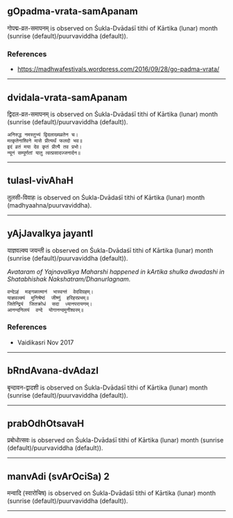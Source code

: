 ## gOpadma-vrata-samApanam
गोपद्म-व्रत-समापनम् is observed on Śukla-Dvādaśī tithi of Kārtika (lunar) month (sunrise (default)/puurvaviddha (default)).


### References
* https://madhwafestivals.wordpress.com/2016/09/28/go-padma-vrata/


---
## dvidala-vrata-samApanam
द्विदल-व्रत-समापनम् is observed on Śukla-Dvādaśī tithi of Kārtika (lunar) month (sunrise (default)/puurvaviddha (default)).



```
अनिरुद्ध नमस्तुभ्यं द्विदलाख्यव्रतेन च।
मत्कृतेनाश्विने मासे प्रीत्यर्थं फलदो भव॥
इदं व्रतं मया देव कृतं प्रीत्यै तव प्रभो।
न्यूनं सम्पूर्णतां यातु त्वत्प्रसादज्जनार्दन॥
```

---
## tulasI-vivAhaH
तुलसी-विवाहः is observed on Śukla-Dvādaśī tithi of Kārtika (lunar) month (madhyaahna/puurvaviddha).



---
## yAjJavalkya jayantI
याज्ञवल्क्य जयन्ती is observed on Śukla-Dvādaśī tithi of Kārtika (lunar) month (sunrise (default)/puurvaviddha (default)).

_Avataram of Yajnavalkya Maharshi happened in kArtika shulka dwadashi in Shatabhishak Nakshatram/Dhanurlagnam._

```
वन्देऽहं  मङ्गळात्मानं  भास्वन्तं  वेदविग्रहम्।
याज्ञवल्क्यं  मुनिश्रेष्ठं  जीष्णुं  हरिहरप्रभम्॥
जितेन्द्रियं  जितक्रोधं  सदा  ध्यानपरायणम्।
आनन्दनिलयं  वन्दे  योगानन्दमुनीश्वरम्॥

```
### References
* Vaidikasri Nov 2017


---
## bRndAvana-dvAdazI
बृन्दावन-द्वादशी is observed on Śukla-Dvādaśī tithi of Kārtika (lunar) month (sunrise (default)/puurvaviddha (default)).



---
## prabOdhOtsavaH
प्रबोधोत्सवः is observed on Śukla-Dvādaśī tithi of Kārtika (lunar) month (sunrise (default)/puurvaviddha (default)).



---
## manvAdi (svArOciSa) 2
मन्वादि (स्वारोचिष) is observed on Śukla-Dvādaśī tithi of Kārtika (lunar) month (sunrise (default)/puurvaviddha (default)).



---
